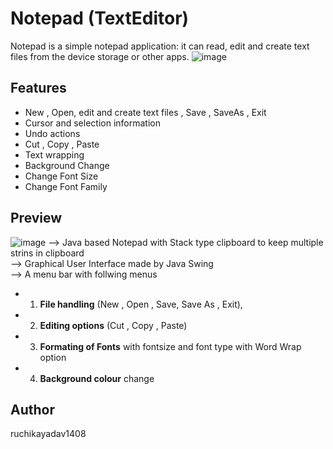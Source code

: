 # Notepad (TextEditor)
Notepad is a simple notepad application: it can read, edit and create text files from the device storage or other apps.
 ![image](https://user-images.githubusercontent.com/89564330/171341934-785b951b-0900-417c-9f79-651c934c33fd.png)  

## Features

- New , Open, edit and create text files , Save , SaveAs , Exit
- Cursor and selection information
- Undo actions
- Cut , Copy , Paste
- Text wrapping
- Background Change 
- Change Font Size
- Change Font Family

## Preview

![image]()
--> Java based Notepad with Stack type clipboard to keep multiple strins in clipboard\
--> Graphical User Interface made by Java Swing\
--> A menu bar with follwing menus
 * 1. **File handling** (New , Open , Save, Save As , Exit),
 * 2. **Editing options** (Cut , Copy , Paste)
 * 3. **Formating of Fonts** with fontsize and font type with Word Wrap option
 * 4. **Background colour** change

 ## Author
 ruchikayadav1408


